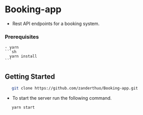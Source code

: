 # Booking-app
 - Rest API endpoints for a booking system.
### Prerequisites
    - yarn
    ```sh
      yarn install
    ```

## Getting Started
 ```sh
    git clone https://github.com/zanderthuo/Booking-app.git
```

 - To start the server run the following command.
 ```sh
    yarn start
 ```
